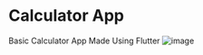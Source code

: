 # Calculator App
Basic Calculator App Made Using Flutter
![image](https://github.com/Mohammed-Shabeer777/Calculator-Using-Flutter/assets/84914407/2349a7f5-5425-43e9-bcaf-a147a53d4a8e)

